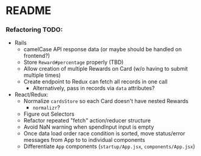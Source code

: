 # README

### Refactoring TODO:
  - Rails
    - camelCase API response data (or maybe should be handled on frontend?)
    - Store `Reward#percentage` properly (TBD)
    - Allow creation of multiple Rewards on Card (w/o having to submit multiple times)
    - Create endpoint to Redux can fetch all records in one call
      - Alternatively, pass in records via `data` attributes?
  - React/Redux:
    - Normalize `cardsStore` so each Card doesn't have nested Rewards
      - `normalizr`?
    - Figure out Selectors
    - Refactor repeated "fetch" action/reducer structure
    - Avoid NaN warning when spendInput input is empty
    - Once data load order race condition is sorted, move status/error messages from App to to individual components
    - Differentiate `App` components (`startup/App.jsx`, `components/App.jsx`)
